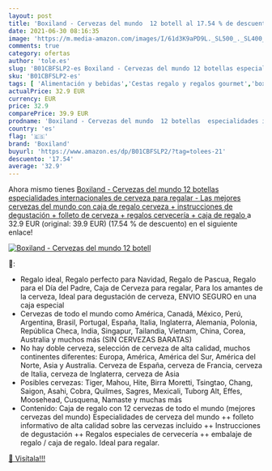 ```yaml
---
layout: post
title: 'Boxiland - Cervezas del mundo  12 botell al 17.54 % de descuento'
date: 2021-06-30 08:16:35
image: 'https://m.media-amazon.com/images/I/61d3K9aPD9L._SL500_._SL400_.jpg'
comments: true
category: ofertas
author: 'tole.es'
slug: 'B01CBFSLP2-es Boxiland - Cervezas del mundo 12 botellas especialidades...'
sku: 'B01CBFSLP2-es'
tags: [ 'Alimentación y bebidas','Cestas regalo y regalos gourmet','boxiland','cerveza', ]
actualPrice: 32.9 EUR
currency: EUR
price: 32.9
comparePrice: 39.9 EUR
prodname: 'Boxiland - Cervezas del mundo  12 botellas  especialidades internacionales de cerveza para regalar - Las mejores cervezas del mundo con caja de regalo  cerveza + instrucciones de degustación + folleto de cerveza + regalos cervecería + caja de regalo '
country: 'es'
flag: '🇪🇸'
brand: 'Boxiland'
buyurl: 'https://www.amazon.es/dp/B01CBFSLP2/?tag=tolees-21'
descuento: '17.54'
average: '32.9'
---
```


Ahora mismo tienes [Boxiland - Cervezas del mundo  12 botellas  especialidades internacionales de cerveza para regalar - Las mejores cervezas del mundo con caja de regalo  cerveza + instrucciones de degustación + folleto de cerveza + regalos cervecería + caja de regalo ](https://www.amazon.es/dp/B01CBFSLP2/?tag=tolees-21) a 32.9 EUR (original: 39.9 EUR) (17.54 %  de descuento) en el siguiente enlace!

[![Boxiland - Cervezas del mundo  12 botell](https://m.media-amazon.com/images/I/61d3K9aPD9L._SL500_._SL400_.jpg)](https://www.amazon.es/dp/B01CBFSLP2/?tag=tolees-21)

🔎:

- Regalo ideal, Regalo perfecto para Navidad, Regalo de Pascua, Regalo para el Día del Padre, Caja de Cerveza para regalar, Para los amantes de la cerveza, Ideal para degustación de cerveza, ENVIO SEGURO en una caja especial
- Cervezas de todo el mundo como América, Canadá, México, Perú, Argentina, Brasil, Portugal, España, Italia, Inglaterra, Alemania, Polonia, República Checa, India, Singapur, Tailandia, Vietnam, China, Corea, Australia y muchos más (SIN CERVEZAS BARATAS)
- No hay doble cerveza, selección de cerveza de alta calidad, muchos continentes diferentes: Europa, América, América del Sur, América del Norte, Asia y Australia. Cerveza de España, cerveza de Francia, cerveza de Italia, cerveza de Inglaterra, cerveza de Asia
- Posibles cervezas: Tiger, Mahou, Hite, Birra Moretti, Tsingtao, Chang, Saigon, Asahi, Cobra, Quilmes, Sagres, Mexicali, Tuborg Alt, Effes, Moosehead, Cusquena, Namaste y muchas más
- Contenido: Caja de regalo con 12 cervezas de todo el mundo (mejores cervezas del mundo) Especialidades de cerveza del mundo ++ folleto informativo de alta calidad sobre las cervezas incluido ++ Instrucciones de degustación ++ Regalos especiales de cervecería ++ embalaje de regalo / caja de regalo. Ideal para regalar.

[🛒 Visítala!!!](https://www.amazon.es/dp/B01CBFSLP2/?tag=tolees-21)

